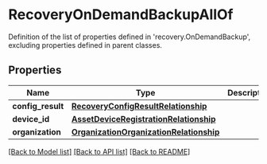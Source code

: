 # RecoveryOnDemandBackupAllOf

Definition of the list of properties defined in 'recovery.OnDemandBackup', excluding properties defined in parent classes.
## Properties
Name | Type | Description | Notes
------------ | ------------- | ------------- | -------------
**config_result** | [**RecoveryConfigResultRelationship**](RecoveryConfigResultRelationship.md) |  | [optional] 
**device_id** | [**AssetDeviceRegistrationRelationship**](AssetDeviceRegistrationRelationship.md) |  | [optional] 
**organization** | [**OrganizationOrganizationRelationship**](OrganizationOrganizationRelationship.md) |  | [optional] 

[[Back to Model list]](../README.md#documentation-for-models) [[Back to API list]](../README.md#documentation-for-api-endpoints) [[Back to README]](../README.md)


